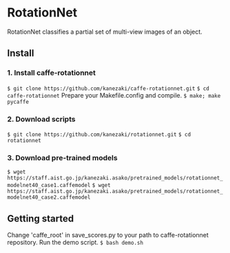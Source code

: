 # RotationNet

RotationNet classifies a partial set of multi-view images of an object.

## Install

### 1. Install caffe-rotationnet
  `$ git clone https://github.com/kanezaki/caffe-rotationnet.git`
  `$ cd caffe-rotationnet`
Prepare your Makefile.config and compile.
  `$ make; make pycaffe`

### 2. Download scripts
  `$ git clone https://github.com/kanezaki/rotationnet.git`
  `$ cd rotationnet`

### 3. Download pre-trained models
  `$ wget https://staff.aist.go.jp/kanezaki.asako/pretrained_models/rotationnet_modelnet40_case1.caffemodel`
  `$ wget https://staff.aist.go.jp/kanezaki.asako/pretrained_models/rotationnet_modelnet40_case2.caffemodel`

## Getting started
   Change 'caffe_root' in save_scores.py to your path to caffe-rotationnet repository.
   Run the demo script.
  `$ bash demo.sh`
